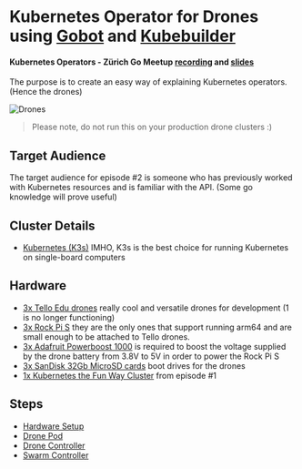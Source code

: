 # Kubernetes Operator for Drones using [Gobot](https://github.com/hybridgroup/gobot) and [Kubebuilder](https://github.com/kubernetes-sigs/kubebuilder)

#### Kubernetes Operators - Zürich Go Meetup [recording](https://www.youtube.com/watch?v=JPVgxnsvOs0) and [slides](https://docs.google.com/presentation/d/1VVZ1QPbae4Pnqr-sKEO4knL-2mwz-ijWt-AhJGu6EYQ/edit?usp=sharing)

The purpose is to create an easy way of explaining Kubernetes operators. (Hence the drones)

![Drones](images/drones.gif)

> Please note, do not run this on your production drone clusters :)

## Target Audience

The target audience for episode #2 is someone who has previously worked with Kubernetes resources and is familiar with the API. (Some go knowledge will prove useful)

## Cluster Details

- [Kubernetes (K3s)](https://github.com/rancher/k3s) IMHO, K3s is the best choice for running Kubernetes on single-board computers

## Hardware

- [3x Tello Edu drones](https://www.apple.com/ch-fr/shop/product/HMBE2ZM/A/drone-tello-edu-de-ryze-avec-technologie-dji) really cool and versatile drones for development (1 is no longer functioning)
- [3x Rock Pi S](https://shop.allnet.de/detail/index/sArticle/312948) they are the only ones that support running arm64 and are small enough to be attached to Tello drones.
- [3x Adafruit Powerboost 1000](https://www.digitec.ch/en/s1/product/adafruit-powerboost-1000-electronics-modules-6056837) is required to boost the voltage supplied by the drone battery from 3.8V to 5V in order to power the Rock Pi S
- [3x SanDisk 32Gb MicroSD cards](https://www.bol.com/nl/p/sandisk-ultra-micro-sdhc-32gb-uhs1-a1-met-adapter/9200000080737253/) boot drives for the drones
- [1x Kubernetes the Fun Way Cluster](../01-portable-kubernetes-cluster/README.md) from episode #1

## Steps

- [Hardware Setup](docs/01-hardware-setup.md)
- [Drone Pod](docs/02-drone-pod.md)
- [Drone Controller](docs/03-drone-swarm.md)
- [Swarm Controller](docs/04-drone-swarm.md)
